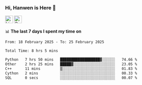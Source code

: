 ### Hi, Hanwen is Here 👋
<p>
	<a href="https://www.linkedin.com/in/liu-hanwen/"><img src="https://img.shields.io/badge/@hanwen-0A66C2?style=flat&logo=LinkedIn&logoColor=white" alt="Linkedin"  height="25px"/></a> 
	<a href="https://scholar.google.com/citations?user=HDF0su0AAAAJ"><img src="https://img.shields.io/badge/scholar-4385FE.svg?&style=plastic&logo=google-scholar&logoColor=white" alt="Google Scholar" height="25px"> </a>
</p>

📊 **The last 7 days I spent my time on** 
<!--START_SECTION:waka-->

```txt
From: 18 February 2025 - To: 25 February 2025

Total Time: 8 hrs 5 mins

Python   7 hrs 50 mins   ██████████████████▓░░░░░░   74.66 %
Other    2 hrs 25 mins   █████▓░░░░░░░░░░░░░░░░░░░   23.05 %
C++      11 mins         ▒░░░░░░░░░░░░░░░░░░░░░░░░   01.83 %
Cython   2 mins          ░░░░░░░░░░░░░░░░░░░░░░░░░   00.33 %
SQL      0 secs          ░░░░░░░░░░░░░░░░░░░░░░░░░   00.07 %
```

<!--END_SECTION:waka-->


<!--
**david990917/david990917** is a ✨ _special_ ✨ repository because its `README.md` (this file) appears on your GitHub profile.

Here are some ideas to get you started:

- 🔭 I’m currently working on ...
- 🌱 I’m currently learning ...
- 👯 I’m looking to collaborate on ...
- 🤔 I’m looking for help with ...
- 💬 Ask me about ...
- 📫 How to reach me: ...
- 😄 Pronouns: ...
- ⚡ Fun fact: ...
-->
